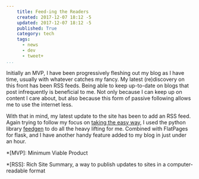 ```yaml
---
    title: Feed-ing the Readers
    created: 2017-12-07 18:12 -5
    updated: 2017-12-07 18:12 -5
    published: True
    category: tech
    tags:
      - news
      - dev
      - tweet+
...
```


Initially an MVP, I have been progressively fleshing out my blog as I have
time, usually with whatever catches my fancy. My latest (re)discovery on this
front has been RSS feeds. Being able to keep up-to-date on blogs
that post infrequently is beneficial to me. Not only because I can
keep up on content I care about, but also because this form of passive following
allows me to use the internet less.

With that in mind, my latest update to the site has been to add an RSS feed.
Again trying to follow my focus on
[taking the easy way](/blog/the-easiest-route/),
I used the python library [feedgen](https://github.com/lkiesow/python-feedgen)
to do all the heavy lifting for me. Combined with FlatPages for flask, and I
have another handy feature added to my blog in just under an hour.


*[MVP]: Minimum Viable Product

*[RSS]: Rich Site Summary, a way to publish updates to sites in a computer-readable format

